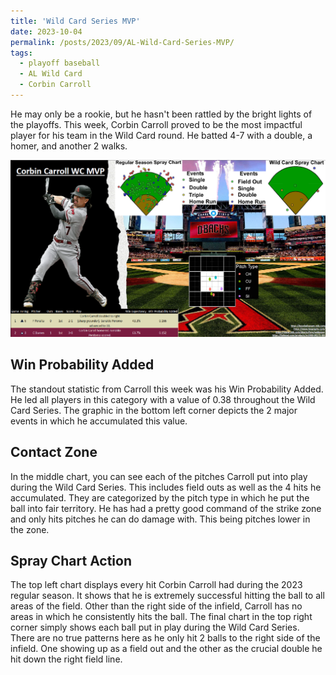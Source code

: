```yaml
---
title: 'Wild Card Series MVP'
date: 2023-10-04
permalink: /posts/2023/09/AL-Wild-Card-Series-MVP/
tags:
  - playoff baseball
  - AL Wild Card
  - Corbin Carroll
---
```


He may only be a rookie, but he hasn't been rattled by the bright lights of the playoffs. This week, Corbin Carroll proved to be the most impactful player for his team in the Wild Card round. He batted 4-7 with a double, a homer, and another 2 walks.

![Illustration of Corbin Carroll's Success](/images/corbincarroll_post_image.png)


Win Probability Added
------
The standout statistic from Carroll this week was his Win Probability Added. He led all players in this category with a value of 0.38 throughout the Wild Card Series. The graphic in the bottom left corner depicts the 2 major events in which he accumulated this value.

Contact Zone
------
In the middle chart, you can see each of the pitches Carroll put into play during the Wild Card Series. This includes field outs as well as the 4 hits he accumulated. They are categorized by the pitch type in which he put the ball into fair territory. He has had a pretty good command of the strike zone and only hits pitches he can do damage with. This being pitches lower in the zone.

Spray Chart Action
------
The top left chart displays every hit Corbin Carroll had during the 2023 regular season. It shows that he is extremely successful hitting the ball to all areas of the field. Other than the right side of the infield, Carroll has no areas in which he consistently hits the ball.
The final chart in the top right corner simply shows each ball put in play during the Wild Card Series. There are no true patterns here as he only hit 2 balls to the right side of the infield. One showing up as a field out and the other as the crucial double he hit down the right field line. 

